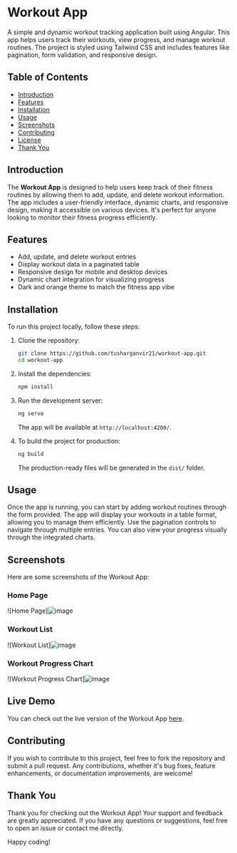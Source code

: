 # Workout App

A simple and dynamic workout tracking application built using Angular. This app helps users track their workouts, view progress, and manage workout routines. The project is styled using Tailwind CSS and includes features like pagination, form validation, and responsive design.

## Table of Contents

- [Introduction](#introduction)
- [Features](#features)
- [Installation](#installation)
- [Usage](#usage)
- [Screenshots](#screenshots)
- [Contributing](#contributing)
- [License](#license)
- [Thank You](#thank-you)

## Introduction

The **Workout App** is designed to help users keep track of their fitness routines by allowing them to add, update, and delete workout information. The app includes a user-friendly interface, dynamic charts, and responsive design, making it accessible on various devices. It's perfect for anyone looking to monitor their fitness progress efficiently.

## Features

- Add, update, and delete workout entries
- Display workout data in a paginated table
- Responsive design for mobile and desktop devices
- Dynamic chart integration for visualizing progress
- Dark and orange theme to match the fitness app vibe

## Installation

To run this project locally, follow these steps:

1. Clone the repository:

    ```bash
    git clone https://github.com/tusharganvir21/workout-app.git
    cd workout-app
    ```

2. Install the dependencies:

    ```bash
    npm install
    ```

3. Run the development server:

    ```bash
    ng serve
    ```

    The app will be available at `http://localhost:4200/`.

4. To build the project for production:

    ```bash
    ng build
    ```

    The production-ready files will be generated in the `dist/` folder.

## Usage

Once the app is running, you can start by adding workout routines through the form provided. The app will display your workouts in a table format, allowing you to manage them efficiently. Use the pagination controls to navigate through multiple entries. You can also view your progress visually through the integrated charts.

## Screenshots

Here are some screenshots of the Workout App:

### Home Page
![Home Page]![image](https://github.com/user-attachments/assets/9b8313a0-fb12-4a11-8718-61d1bef90ef9)


### Workout List
![Workout List]![image](https://github.com/user-attachments/assets/1eb32a75-2422-4b58-a000-513b4d9096ef)


### Workout Progress Chart
![Workout Progress Chart]![image](https://github.com/user-attachments/assets/6443a1d2-1e9f-4a9f-9768-01e08c63df5d)


## Live Demo

You can check out the live version of the Workout App [here]([https://your-username.github.io/workout-app](https://tusharganvir21.github.io/workout-app/)).



## Contributing

If you wish to contribute to this project, feel free to fork the repository and submit a pull request. Any contributions, whether it's bug fixes, feature enhancements, or documentation improvements, are welcome!

## Thank You

Thank you for checking out the Workout App! Your support and feedback are greatly appreciated. If you have any questions or suggestions, feel free to open an issue or contact me directly.

Happy coding!

